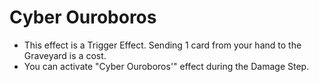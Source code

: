 # Cyber Ouroboros

*   This effect is a Trigger Effect. Sending 1 card from your hand to the Graveyard is a cost.
*   You can activate "Cyber Ouroboros'" effect during the Damage Step.
